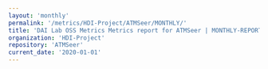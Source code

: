 ```yaml
---
layout: 'monthly'
permalink: '/metrics/HDI-Project/ATMSeer/MONTHLY/'
title: 'DAI Lab OSS Metrics Metrics report for ATMSeer | MONTHLY-REPORT-2020-01-01'
organization: 'HDI-Project'
repository: 'ATMSeer'
current_date: '2020-01-01'
---
```


